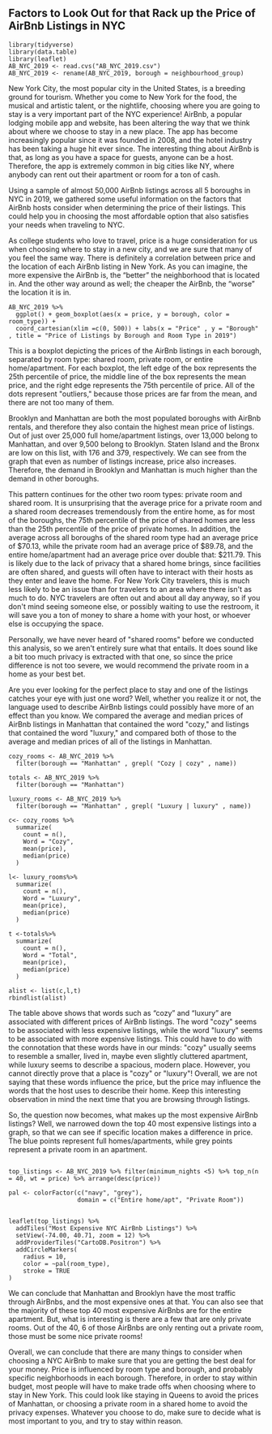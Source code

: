 ## Factors to Look Out for that Rack up the Price of AirBnb Listings in NYC

```{r}
library(tidyverse)
library(data.table)
library(leaflet)
AB_NYC_2019 <- read.cvs("AB_NYC_2019.csv") 
AB_NYC_2019 <- rename(AB_NYC_2019, borough = neighbourhood_group)
```


New York City, the most popular city in the United States, is a breeding ground for tourism. Whether you come to New York for the food, the musical and artistic talent, or the nightlife, choosing where you are going to stay is a very important part of the NYC experience! AirBnb, a popular lodging mobile app and website, has been altering the way that we think about where we choose to stay in a new place. The app has become increasingly popular since it was founded in 2008, and the hotel industry has been taking a huge hit ever since. The interesting thing about AirBnb is that, as long as you have a space for guests, anyone can be a host. Therefore, the app is extremely common in big cities like NY, where anybody can rent out their apartment or room for a ton of cash.

Using a sample of almost 50,000 AirBnb listings across all 5 boroughs in NYC in 2019, we gathered some useful information on the factors that AirBnb hosts consider when determining the price of their listings. This could help you in choosing the most affordable option that also satisfies your needs when traveling to NYC.   

As college students who love to travel, price is a huge consideration for us when choosing where to stay in a new city, and we are sure that many of you feel the same way. There is definitely a correlation between price and the location of each AirBnb listing in New York. As you can imagine, the more expensive the AirBnb is, the “better” the neighborhood that is located in. And the other way around as well; the cheaper the AirBnb, the “worse” the location it is in.

```{r}
AB_NYC_2019 %>%
  ggplot() + geom_boxplot(aes(x = price, y = borough, color = room_type)) + 
  coord_cartesian(xlim =c(0, 500)) + labs(x = "Price" , y = "Borough" , title = "Price of Listings by Borough and Room Type in 2019")
```


This is a boxplot depicting the prices of the AirBnb listings in each borough, separated by room type: shared room, private room, or entire home/apartment. For each boxplot, the left edge of the box represents the 25th percentile of price, the middle line of the box represents the mean price, and the right edge represents the 75th percentile of price. All of the dots represent "outliers," because those prices are far from the mean, and there are not too many of them.

Brooklyn and Manhattan are both the most populated boroughs with AirBnb rentals, and therefore they also contain the highest mean price of listings. Out of just over 25,000 full home/apartment listings, over 13,000 belong to Manhattan, and over 9,500 belong to Brooklyn. Staten Island and the Bronx are low on this list, with 176 and 379, respectively. We can see from the graph that even as number of listings increase, price also increases. Therefore, the demand in Brooklyn and Manhattan is much higher than the demand in other boroughs. 

This pattern continues for the other two room types: private room and shared room. It is unsurprising that the average price for a private room and a shared room decreases tremendously from the entire home, as for most of the boroughs, the 75th percentile of the price of shared homes are less than the 25th percentile of the price of private homes. In addition, the average across all boroughs of the shared room type had an average price of $70.13, while the private room had an average price of $89.78, and the entire home/apartment had an average price over double that: $211.79. This is likely due to the lack of privacy that a shared home brings, since facilities are often shared, and guests will often have to interact with their hosts as they enter and leave the home. For New York City travelers, this is much less likely to be an issue than for travelers to an area where there isn't as much to do. NYC travelers are often out and about all day anyway, so if you don't mind seeing someone else, or possibly waiting to use the restroom, it will save you a ton of money to share a home with your host, or whoever else is occupying the space. 


Personally, we have never heard of "shared rooms" before we conducted this analysis, so we aren't entirely sure what that entails. It does sound like a bit too much privacy is extracted with that one, so since the price difference is not too severe, we would recommend the private room in a home as your best bet. 


Are you ever looking for the perfect place to stay and one of the listings catches your eye with just one word? Well, whether you realize it or not, the language used to describe AirBnb listings could possibly have more of an effect than you know. We compared the average and median prices of AirBnb listings in Manhattan that contained the word "cozy," and listings that contained the word "luxury," and compared both of those to the average and median prices of all of the listings in Manhattan.

	
```{r}
cozy_rooms <- AB_NYC_2019 %>% 
  filter(borough == "Manhattan" , grepl( "Cozy | cozy" , name)) 

totals <- AB_NYC_2019 %>% 
  filter(borough == "Manhattan")

luxury_rooms <- AB_NYC_2019 %>% 
  filter(borough == "Manhattan" , grepl( "Luxury | luxury" , name))

c<- cozy_rooms %>%
  summarize(
    count = n(),
    Word = "Cozy",
    mean(price),
    median(price)
  )

l<- luxury_rooms%>%
  summarize(
    count = n(),
    Word = "Luxury",
    mean(price),
    median(price)
  )

t <-totals%>%
  summarize(
    count = n(),
    Word = "Total",
    mean(price),
    median(price)
  )

alist <- list(c,l,t)
rbindlist(alist)
```
	
	
The table above shows that words such as “cozy” and “luxury” are associated with different prices of AirBnb listings. The word "cozy" seems to be associated with less expensive listings, while the word "luxury" seems to be associated with more expensive listings. This could have to do with the connotation that these words have in our minds: "cozy" usually seems to resemble a smaller, lived in, maybe even slightly cluttered apartment, while luxury seems to describe a spacious, modern place. However, you cannot directly prove that a place is "cozy" or "luxury"! Overall, we are not saying that these words influence the price, but the price may influence the words that the host uses to describe their home. Keep this interesting observation in mind the next time that you are browsing through listings. 


So, the question now becomes, what makes up the most expensive AirBnb listings? Well, we narrowed down the top 40 most expensive listings into a graph, so that we can see if specific location makes a difference in price. The blue points represent full homes/apartments, while grey points represent a private room in an apartment. 

```{r}

top_listings <- AB_NYC_2019 %>% filter(minimum_nights <5) %>% top_n(n = 40, wt = price) %>% arrange(desc(price))

pal <- colorFactor(c("navy", "grey"),
                   domain = c("Entire home/apt", "Private Room"))
                   

leaflet(top_listings) %>%
  addTiles("Most Expensive NYC AirBnb Listings") %>%
  setView(-74.00, 40.71, zoom = 12) %>%
  addProviderTiles("CartoDB.Positron") %>%
  addCircleMarkers(
    radius = 10,
    color = ~pal(room_type),
    stroke = TRUE
)

```




We can conclude that Manhattan and Brooklyn have the most traffic through AirBnbs, and the most expensive ones at that. You can also see that the majority of these top 40 most expensive AirBnbs are for the entire apartment. But, what is interesting is there are a few that are only private rooms. Out of the 40,  6 of those AirBnbs are only renting out a private room, those must be some nice private rooms! 



Overall, we can conclude that there are many things to consider when choosing a NYC AirBnb to make sure that you are getting the best deal for your money. Price is influenced by room type and borough, and probably specific neighborhoods in each borough. Therefore, in order to stay within budget, most people will have to make trade offs when choosing where to stay in New York. This could look like staying in Queens to avoid the prices of Manhattan, or choosing a private room in a shared home to avoid the privacy expenses. Whatever you choose to do, make sure to decide what is most important to you, and try to stay within reason.
